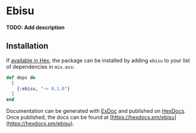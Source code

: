 # Ebisu

**TODO: Add description**

## Installation

If [available in Hex](https://hex.pm/docs/publish), the package can be installed
by adding `ebisu` to your list of dependencies in `mix.exs`:

```elixir
def deps do
  [
    {:ebisu, "~> 0.1.0"}
  ]
end
```

Documentation can be generated with [ExDoc](https://github.com/elixir-lang/ex_doc)
and published on [HexDocs](https://hexdocs.pm). Once published, the docs can
be found at [https://hexdocs.pm/ebisu](https://hexdocs.pm/ebisu).

